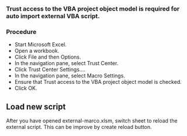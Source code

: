 ### Trust access to the VBA project object model is required for auto import external VBA script.

### Procedure
- Start Microsoft Excel.
- Open a workbook.
- Click File and then Options.
- In the navigation pane, select Trust Center.
- Click Trust Center Settings....
- In the navigation pane, select Macro Settings.
- Ensure that Trust access to the VBA project object model is checked.
- Click OK.


## Load new script
After you have opened external-marco.xlsm, switch sheet to reload the external script.
This can be improve by create reload button.
